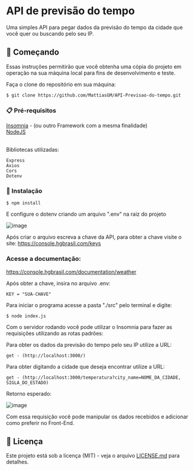 # API de previsão do tempo

Uma simples API para pegar dados da previsão do tempo da cidade que você quer ou buscando pelo seu IP.

## 🚀 Começando

Essas instruções permitirão que você obtenha uma cópia do projeto em operação na sua máquina local para fins de desenvolvimento e teste.

Faça o clone do repositório em sua máquina:
```
$ git clone https://github.com/MattiasGM/API-Previsao-do-tempo.git
```
### 📋 Pré-requisitos

<div><a href="https://insomnia.rest/download">Insomnia</a> - (ou outro Framework com a mesma finalidade)</div> 
<div><a href="https://nodejs.org/en">NodeJS</a></div><br>

Bibliotecas utilizadas:
```
Express
Axios
Cors
Dotenv
```

### 🔧 Instalação

```
$ npm install
```

E configure o dotenv criando um arquivo ".env" na raiz do projeto

![image](https://github.com/MattiasGM/API-Previsao-do-tempo/assets/93679727/c9e6e55c-07a3-41e0-9178-f48a076c0365)


Após criar o arquivo escreva a chave da API, para obter a chave visite o site:
https://console.hgbrasil.com/keys

### Acesse a documentação:
https://console.hgbrasil.com/documentation/weather

Após obter a chave, insira no arquivo .env:
```
KEY = "SUA-CHAVE"
```

Para iniciar o programa acesse a pasta "./src" pelo terminal e digite:
```
$ node index.js
```

Com o servidor rodando você pode utilizar o Insomnia para fazer as requisições utilizando as rotas padrões:

Para obter os dados da previsão do tempo pelo seu IP utilize a URL:
```
get - (http://localhost:3000/)
```
Para obter digitando a cidade que deseja encontrar utilize a URL:
```
get - (http://localhost:3000/temperatura?city_name=NOME_DA_CIDADE, SIGLA_DO_ESTADO)
```

Retorno esperado:

![image](https://github.com/MattiasGM/API-Previsao-do-tempo/assets/93679727/50e8f364-75fd-4de9-831a-7f21a0e9ed10)

Com essa requisição você pode manipular os dados recebidos e adicionar como preferir no Front-End.

## 📄 Licença

Este projeto está sob a licença (MIT) - veja o arquivo [LICENSE.md](https://github.com/MattiasGM/API-Previsao-do-tempo/blob/master/LICENSE) para detalhes.
